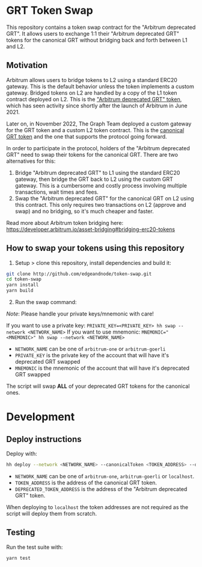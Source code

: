 # GRT Token Swap

This repository contains a token swap contract for the "Arbitrum deprecated GRT". It allows users to exchange 1:1 their "Arbitrum deprecated GRT" tokens for the canonical GRT without bridging back and forth between L1 and L2.

## Motivation

Arbitrum allows users to bridge tokens to L2 using a standard ERC20 gateway. This is the default behavior unless the token implements a custom gateway. Bridged tokens on L2 are handled by a copy of the L1 token contract deployed on L2. This is the ["Arbitrum deprecated GRT" token](https://arbiscan.io/token/0x23A941036Ae778Ac51Ab04CEa08Ed6e2FE103614), which has seen activity since shortly after the launch of Arbitrum in June 2021.

Later on, in November 2022, The Graph Team deployed a custom gateway for the GRT token and a custom L2 token contract. This is the [canonical GRT token](https://arbiscan.io/address/0x9623063377AD1B27544C965cCd7342f7EA7e88C7) and the one that supports the protocol going forward.

In order to participate in the protocol, holders of the "Arbitrum deprecated GRT" need to swap their tokens for the canonical GRT. There are two alternatives for this:
1) Bridge "Arbitrum deprecated GRT" to L1 using the standard ERC20 gateway, then bridge the GRT back to L2 using the custom GRT gateway. This is a cumbersome and costly process involving multiple transactions, wait times and fees.
2) Swap the "Arbitrum deprecated GRT" for the canonical GRT on L2 using this contract. This only requires two transactions on L2 (approve and swap) and no bridging, so it's much cheaper and faster.


Read more about Arbitrum token bridging here: https://developer.arbitrum.io/asset-bridging#bridging-erc20-tokens


## How to swap your tokens using this repository

1) Setup > clone this repository, install dependencies and build it: 

```bash
git clone http://github.com/edgeandnode/token-swap.git
cd token-swap
yarn install
yarn build
```

2) Run the swap command: 

_Note_: Please handle your private keys/mnemonic with care!

If you want to use a private key: `PRIVATE_KEY=<PRIVATE_KEY> hh swap --network <NETWORK_NAME>`
If you want to use mnemonic: `MNEMONIC="<MNEMONIC>" hh swap --network <NETWORK_NAME>`

- `NETWORK_NAME` can be one of `arbitrum-one` or `arbitrum-goerli`
- `PRIVATE_KEY` is the private key of the account that will have it's deprecated GRT swapped
- `MNEMONIC` is the mnemonic of the account that will have it's deprecated GRT swapped

The script will swap **ALL** of your deprecated GRT tokens for the canonical ones.

# Development
## Deploy instructions

Deploy with:

```bash
hh deploy --network <NETWORK_NAME> --canonicalToken <TOKEN_ADDRESS> --deprecatedToken <DEPRECATED_TOKEN_ADDRESS>
```

- `NETWORK_NAME` can be one of `arbitrum-one`, `arbitrum-goerli` or `localhost`.
- `TOKEN_ADDRESS` is the address of the canonical GRT token.
- `DEPRECATED_TOKEN_ADDRESS` is the address of the "Arbitrum deprecated GRT" token.

When deploying to `localhost` the token addresses are not required as the script will deploy them from scratch.


## Testing

Run the test suite with:

```bash
yarn test
```